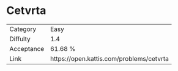 # Cetvrta

<table>
    <tr>
        <td>Category</td>
        <td>Easy</td>
    </tr>
    <tr>
        <td>Diffulty</td>
        <td>1.4</td>
    </tr>
    <tr>
        <td>Acceptance</td>
        <td>61.68 %</td>
    </tr>
    <tr>
        <td>Link</td>
        <td>https://open.kattis.com/problems/cetvrta</td>
    </tr>
</table>